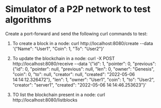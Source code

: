 # Simulator of a P2P network to test algorithms

Create a port-forward and send the following curl commands to test:

1. To create a block in a node: curl http://localhost:8080/create --data '{"Name": "User1", "Coin": 1, "To": "User2"}'

2. To update the blockchain in a node: curl -X POST http://localhost:8080/receive --data '{"id": 1, "pointer": 0, "previous": {"id": 0, "pointer": null, "previous": null, "len": 0, "owner": "Genesis", "coin": 0, "to": null, "creator": null, "created": "2022-05-06 14:14:12.326472"}, "len": 1, "owner": "User1", "coin": 1, "to": "User2", "creator": "server1", "created": "2022-05-06 14:14:46.253623"}'

3. TO list the blockchain present in a node: curl http://localhost:8080/listblocks